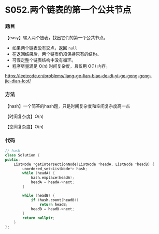 # S052.两个链表的第一个公共节点

### 题目

【easy】输入两个链表，找出它们的第一个公共节点。

- 如果两个链表没有交点，返回 ```null```
- 在返回结果后，两个链表仍须保持原有的结构。
- 可假定整个链表结构中没有循环。
- 程序尽量满足 O(n) 时间复杂度，且仅用 O(1) 内存。

<https://leetcode.cn/problems/liang-ge-lian-biao-de-di-yi-ge-gong-gong-jie-dian-lcof/>

### 方法

【hash】一个简答的hash题，只是时间复杂度和空间复杂度高一点

【时间复杂度】O(n)

【空间复杂度】O(n)

### 代码

```cpp
// hash
class Solution {
public:
    ListNode *getIntersectionNode(ListNode *headA, ListNode *headB) {
        unordered_set<ListNode*> hash;
        while (headA) {
            hash.emplace(headA);
            headA = headA->next;
        }

        while (headB) {
            if (hash.count(headB))
                return headB;
            headB = headB->next;
        }
        return nullptr;
    }
};
```

